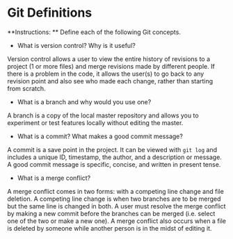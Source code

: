 # Git Definitions

**Instructions: ** Define each of the following Git concepts.

* What is version control?  Why is it useful?

Version control allows a user to view the entire history of revisions to a project (1 or more files) and merge revisions made by different people. If there is a problem in the code, it allows the user(s) to go back to any revision point and also see who made each change, rather than starting from scratch.

* What is a branch and why would you use one?

A branch is a copy of the local master repository and allows you to experiment or test features locally without editing the master.

* What is a commit? What makes a good commit message?

A commit is a save point in the project. It can be viewed with ````git log```` and includes a unique ID, timestamp, the author, and a description or message. A good commit message is specific, concise, and written in present tense.

* What is a merge conflict?

A merge conflict comes in two forms: with a competing line change and file deletion. A competing line change is when two branches are to be merged but the same line is changed in both. A user must resolve the merge conflict by making a new commit before the branches can be merged (i.e. select one of the two or make a new one). A merge conflict also occurs when a file is deleted by someone while another person is in the midst of editing it.